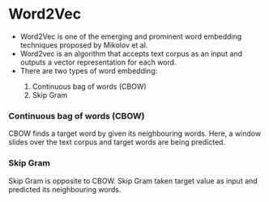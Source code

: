 <h1>Word2Vec</h1>
<ul>
  <li>Word2Vec is one of the emerging and prominent word embedding techniques proposed by Mikolov et al.</li>
  <li>Word2vec is an algorithm that accepts text corpus as an input and outputs a vector representation for each word.</li>
  <li>There are two types of word embedding: <br></li>
  <ol>
    <li> Continuous bag of words (CBOW) </li>
    <li> Skip Gram </li>
  </ol>
</ul>

<h3> Continuous bag of words (CBOW) </h3>
<p>  CBOW finds a target word by given its neighbouring words. Here, a window slides over the text corpus and target words are being predicted. </p>

<h3> Skip Gram </h3>
<p>Skip Gram is opposite to CBOW. Skip Gram taken target value as input and predicted its neighbouring words.</p>
